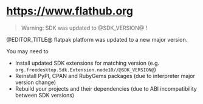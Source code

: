 # https://www.flathub.org

> Warning: SDK was updated to @SDK_VERSION@ !

@EDITOR_TITLE@ flatpak platform was updated to a new major version.

You may need to
- Install updated SDK extensions for matching version (e.g. `org.freedesktop.Sdk.Extension.node10//@SDK_VERSION@`)
- Reinstall PyPI, CPAN and RubyGems packages (due to interpreter major version change)
- Rebuild your projects and their dependencies (due to ABI incompatibility between SDK versions)